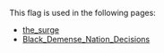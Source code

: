 This flag is used in the following pages:
 - [the_surge](../events/the_surge.md)
 - [Black_Demense_Nation_Decisions](../decisions/Black_Demense_Nation_Decisions.md)
